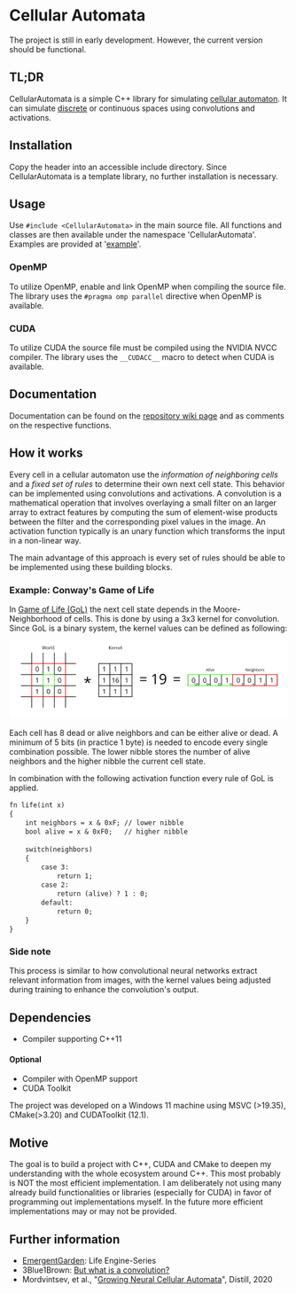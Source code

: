 # Cellular Automata

The project is still in early development. However, the current version should be functional.

<!-- (Gif?) -->

## TL;DR

CellularAutomata is a simple C++ library for simulating [cellular automaton](https://en.wikipedia.org/wiki/Cellular_automaton "Wikipedia: Cellular Automaton"). It can simulate [discrete](https://en.wikipedia.org/wiki/Conway%27s_Game_of_Life "e.g. Conway's Game of Life") or continuous spaces using convolutions and activations.

## Installation

Copy the header into an accessible include directory. Since CellularAutomata is a template library, no further installation is necessary.

## Usage

Use `#include <CellularAutomata>` in the main source file. All functions and classes are then available under the namespace 'CellularAutomata'. Examples are provided at '[example](https://github.com/29th-Day/CellularAutomata/tree/main/example)'.

### OpenMP

To utilize OpenMP, enable and link OpenMP when compiling the source file. The library uses the `#pragma omp parallel` directive when OpenMP is available.

### CUDA

To utilize CUDA the source file must be compiled using the NVIDIA NVCC compiler. The library uses the `__CUDACC__` macro to detect when CUDA is available.

## Documentation

Documentation can be found on the [repository wiki page](https://github.com/29th-Day/CellularAutomata/wiki) and as comments on the respective functions.


## How it works

Every cell in a cellular automaton use the *information of neighboring cells* and a *fixed set of rules* to determine their own next cell state. This behavior can be implemented using convolutions and activations. A convolution is a mathematical operation that involves overlaying a small filter on an larger array to extract features by computing the sum of element-wise products between the filter and the corresponding pixel values in the image. An activation function typically is an unary function which transforms the input in a non-linear way.

The main advantage of this approach is every set of rules should be able to be implemented using these building blocks.

### Example: Conway's Game of Life

In [Game of Life (GoL)](https://en.wikipedia.org/wiki/Conway's_Game_of_Life#Rules "Wikipedia: Rules of Conway's Game of Life") the next cell state depends in the Moore-Neighborhood of cells. This is done by using a 3x3 kernel for convolution. Since GoL is a binary system, the kernel values can be defined as following:

![Moore-Neighborhood * Kernel](Convolution_GameOfLife.jpeg)

Each cell has 8 dead or alive neighbors and can be either alive or dead. A minimum of 5 bits (in practice 1 byte) is needed to encode every single combination possible. The lower nibble stores the number of alive neighbors and the higher nibble the current cell state.

In combination with the following activation function every rule of GoL is applied.


```
fn life(int x)
{
    int neighbors = x & 0xF; // lower nibble
    bool alive = x & 0xF0;   // higher nibble

    switch(neighbors)
    {
        case 3:
            return 1;
        case 2:
            return (alive) ? 1 : 0;
        default:
            return 0;
    }
}
```

### Side note

This process is similar to how convolutional neural networks extract relevant information from images, with the kernel values being adjusted during training to enhance the convolution's output.

## Dependencies

- Compiler supporting C++11

#### Optional

- Compiler with OpenMP support
- CUDA Toolkit

The project was developed on a Windows 11 machine using MSVC (>19.35), CMake(>3.20) and CUDAToolkit (12.1).

## Motive

The goal  is to build a project with C++, CUDA and CMake to deepen my understanding with the whole ecosystem around C++. This most probably is NOT the most efficient implementation. I am deliberately not using many already build functionalities or libraries (especially for CUDA) in favor of programming out implementations myself. In the future more efficient implementations may or may not be provided.

## Further information

- [EmergentGarden](https://www.youtube.com/@EmergentGarden/videos): Life Engine-Series
- 3Blue1Brown: [But what is a convolution?](https://youtu.be/KuXjwB4LzSA)
- Mordvintsev, et al., "[Growing Neural Cellular Automata](https://distill.pub/2020/growing-ca/)", Distill, 2020

